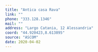 ```yaml
---
title: "Antica casa Rava"
link: ""
phone: "333.128.1346"
mail: ""
address: "Largo Catania, 12 Alessandria"
coord: "44.920423,8.613895"
source: "ASCOM"
date: 2020-04-02
---
```



